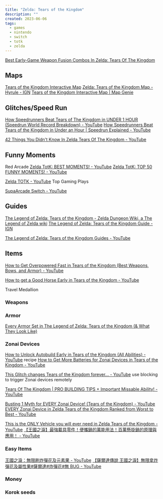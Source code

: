 ```yaml
---
title: "Zelda: Tears of the Kingdom"
description: ""
created: 2023-06-06
tags:
  - games
  - nintendo
  - switch
  - totk
  - zelda
---
```


[Best Early-Game Weapon Fusion Combos In Zelda: Tears Of The Kingdom](https://gamerant.com/zelda-tears-of-the-kingdom-best-early-game-melee-weapon-fusion-combinations-fuse-ability-totk/)

## Maps

[Tears of the Kingdom Interactive Map](https://www.zeldadungeon.net/tears-of-the-kingdom-interactive-map/)
[Zelda: Tears of the Kingdom Map - Hyrule - IGN](https://www.ign.com/maps/the-legend-of-zelda-tears-of-the-kingdom/hyrule)
[Tears of the Kingdom Interactive Map | Map Genie](https://mapgenie.io/zelda-tears-of-the-kingdom)

## Glitches/Speed Run

[How Speedrunners Beat Tears of The Kingdom in UNDER 1 HOUR (Speedrun World Record Breakdown) - YouTube](https://www.youtube.com/watch?v=R7RKHLDZMM8)
[How Speedrunners Beat Tears of the Kingdom in Under an Hour | Speedrun Explained - YouTube](https://www.youtube.com/watch?v=L67bfAdTMwk)

[42 Things You Didn't Know In Zelda Tears Of The Kingdom - YouTube](https://www.youtube.com/watch?v=bzxgabpUBnM)

## Funny Moments

Red Arcade
[Zelda TotK: BEST MOMENTS! - YouTube](https://www.youtube.com/watch?v=3W78sLvMtf4)
[Zelda TotK: TOP 50 FUNNY MOMENTS! - YouTube](https://www.youtube.com/watch?v=8YHQq0xvtDg)

[Zelda TOTK - YouTube](https://www.youtube.com/playlist?list=PLAp_O-WDBQLDk0owRTliK7G7FUrKuFS6q) Top Gaming Plays

[SupaArcade Switch - YouTube](https://www.youtube.com/@supaarcadeswitch/featured)

## Guides

[The Legend of Zelda: Tears of the Kingdom - Zelda Dungeon Wiki, a The Legend of Zelda wiki](https://www.zeldadungeon.net/wiki/The_Legend_of_Zelda:_Tears_of_the_Kingdom)
[The Legend of Zelda: Tears of the Kingdom Guide - IGN](https://www.ign.com/wikis/the-legend-of-zelda-tears-of-the-kingdom)

[The Legend of Zelda: Tears of the Kingdom Guides - YouTube](https://www.youtube.com/playlist?list=PL5octn-l9KEXHbzNIV7VkdOHX9NWic506)

## Items

[How to Get Overpowered Fast in Tears of the Kingdom (Best Weapons, Bows, and Armor) - YouTube](https://www.youtube.com/watch?v=Ba-OvAjaDd8)

[How to get a Good Horse Early in Tears of the Kingdom - YouTube](https://www.youtube.com/watch?v=RPoeIA5CHHE)

Travel Medallion

### Weapons

### Armor

[Every Armor Set in The Legend of Zelda: Tears of the Kingdom (& What They Look Like)](https://gamerant.com/legend-of-zelda-tears-of-the-kingdom-tloz-totk-all-armor-every-armor-set-appearance/)

### Zonai Devices

[How to Unlock Autobuild Early in Tears of the Kingdom (All Abilities) - YouTube](https://www.youtube.com/watch?v=XeLELv3s8jc) recipe
[How to Get More Batteries for Zonai Devices in Tears of the Kingdom - YouTube](https://www.youtube.com/watch?v=y4MHMQjGtgM)

[This Glitch changes Tears of the Kingdom forever... - YouTube](https://www.youtube.com/watch?v=OmuWEI46dXo) use blocking to trigger Zonai devices remotely

[Tears Of The Kingdom | PRO BUILDING TIPS + Important Missable Ability! - YouTube](https://www.youtube.com/watch?v=xR_B3xoLIFk)

[Busting 1 Myth for EVERY Zonai Device! (Tears of the Kingdom) - YouTube](https://www.youtube.com/watch?v=WGzh-u8v6gE)
[EVERY Zonai Device in Zelda Tears of the Kingdom Ranked from Worst to Best - YouTube](https://www.youtube.com/watch?v=P1ry10xo7PU)

[This is the ONLY Vehicle you will ever need in Zelda Tears of the Kingdom - YouTube](https://www.youtube.com/watch?v=Yxp9j53HRIU)
[【王國之淚】最強載具零件！便攜鍋的萬能用法！百萬懸掛鍋的原理與應用！ - YouTube](https://www.youtube.com/watch?v=rPvz5Y6XEFA)

### Easy Items

[王國之淚：無限刷炸彈花及元素果 - YouTube](https://www.youtube.com/watch?v=NNFDUIyVzsI)
[【薩爾達傳說 王國之淚】無限拿炸彈花及屬性果#薩爾達#炸彈花#無 BUG - YouTube](https://www.youtube.com/watch?v=mbwx6-zWRcY)

### Money

### Korok seeds
